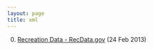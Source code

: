```yaml
---
layout: page
title: xml
---
```


0. [Recreation Data - RecData.gov](/bookmark/2013/02/24/recdata.html) (24 Feb 2013) 
